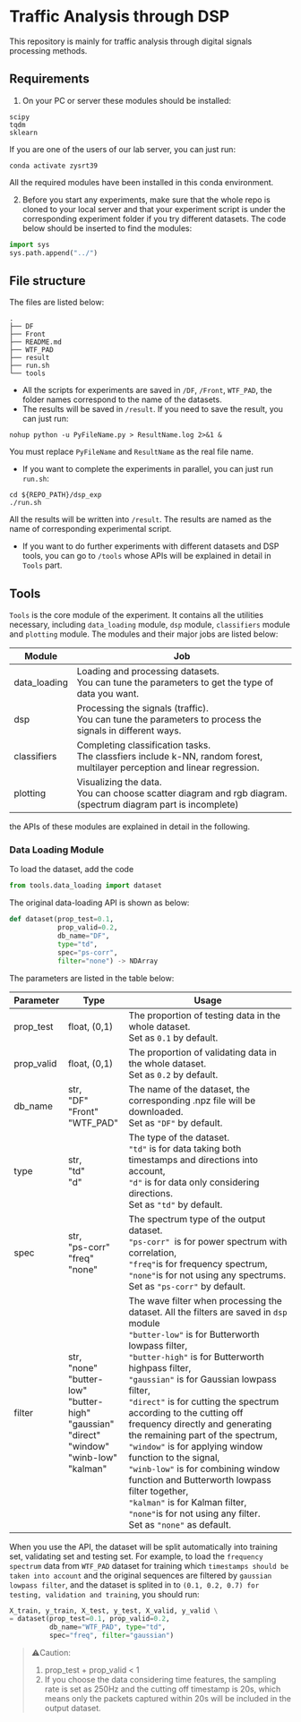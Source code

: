 # Traffic Analysis through DSP

This repository is mainly for traffic analysis through digital signals processing methods.

## Requirements

1. On your PC or server these modules should be installed:

```console
scipy
tqdm
sklearn
```

If you are one of the users of our lab server, you can just run:

```console
conda activate zysrt39
```

All the required modules have been installed in this conda environment.

2. Before you start any experiments, make sure that the whole repo is cloned to your local server and that your experiment script is under the corresponding experiment folder if you try different datasets. The code below should be inserted to find the modules:

```python
import sys
sys.path.append("../") 
```

## File structure

The files are listed below:

```console
.
├── DF
├── Front
├── README.md
├── WTF_PAD
├── result
├── run.sh
└── tools
```

- All the scripts for experiments are saved in `/DF`, `/Front`, `WTF_PAD`, the folder names correspond to the name of the datasets.
- The results will be saved in `/result`. If you need to save the result, you can just run:

```shell
nohup python -u PyFileName.py > ResultName.log 2>&1 &
```

You must replace `PyFileName` and `ResultName` as the real file name.

- If you want to complete the experiments in parallel, you can just run `run.sh`:

```
cd ${REPO_PATH}/dsp_exp
./run.sh
```

All the results will be written into `/result`. The results are named as the name of corresponding experimental script.

- If you want to do further experiments with different datasets and DSP tools, you can go to `/tools` whose APIs will be explained in detail in `Tools` part.

## Tools

`Tools` is the core module of the experiment. It contains all the utilities necessary, including `data_loading` module, `dsp` module, `classifiers` module and `plotting` module. The modules and their major jobs are listed below:

| Module       | Job                                                          |
| ------------ | ------------------------------------------------------------ |
| data_loading | Loading and processing datasets.<br>You can tune the parameters to get the type of data you want. |
| dsp          | Processing the signals (traffic).<br>You can tune the parameters to process the signals in different ways. |
| classifiers  | Completing classification tasks.<br>The classfiers include k-NN, random forest, multilayer perception and linear regression. |
| plotting     | Visualizing the data.<br>You can choose scatter diagram and rgb diagram. (spectrum diagram part is incomplete) |

the APIs of these modules are explained in detail in the following. 

### Data Loading Module

To load the dataset, add the code 

```python
from tools.data_loading import dataset
```

The original data-loading API is shown as below:

```python
def dataset(prop_test=0.1, 
            prop_valid=0.2, 
            db_name="DF", 
            type="td", 
            spec="ps-corr", 
            filter="none") -> NDArray
```

The parameters are listed in the table below:

| Parameter  | Type                                                         | Usage                                                        |
| ---------- | ------------------------------------------------------------ | ------------------------------------------------------------ |
| prop_test  | float, (0,1)                                                 | The proportion of testing data in the whole dataset. <br>Set as `0.1` by default. |
| prop_valid | float, (0,1)                                                 | The proportion of validating data in the whole dataset. <br>Set as `0.2` by default. |
| db_name    | str, <br>"DF"<br>"Front"<br>"WTF_PAD"                        | The name of the dataset, the corresponding .npz file will be downloaded.<br>Set as `"DF"` by default. |
| type       | str,<br>"td"<br>"d"                                          | The type of the dataset.<br> `"td"` is for data taking both timestamps and directions into account, <br> `"d"` is for data only considering directions.<br>Set as `"td"` by default. |
| spec       | str,<br>"ps-corr"<br>"freq"<br>"none"                        | The spectrum type of the output dataset. <br>`"ps-corr" `is for power spectrum with correlation,<br>` "freq" `is for frequency spectrum, <br>` "none" `is for not using any spectrums.<br>Set as `"ps-corr"` by default. |
| filter     | str,<br>"none"<br>"butter-low"<br>"butter-high"<br>"gaussian"<br>"direct"<br>"window"<br>"winb-low"<br>"kalman" | The wave filter when processing the dataset. All the filters are saved in `dsp` module<br>`"butter-low"` is for Butterworth lowpass filter,<br>`"butter-high"` is for Butterworth highpass filter,<br>`"gaussian"` is for Gaussian lowpass filter,<br>`"direct"` is for cutting the spectrum according to the cutting off frequency directly and generating the remaining part of the spectrum,<br>`"window"` is for applying window function to the signal,<br>`"winb-low"` is for combining window function and Butterworth lowpass filter together,<br>`"kalman"` is for Kalman filter,<br>`"none"`is for not using any filter.<br>Set as `"none"` as default. |

When you use the API, the dataset will be split automatically into training set, validating set and testing set. For example, to load the `frequency spectrum` data from `WTF_PAD` dataset for training which `timestamps should be taken into account` and the original sequences are filtered by `gaussian lowpass filter`, and the dataset is splited in to `(0.1, 0.2, 0.7) for testing, validation and training`, you should run:

```python
X_train, y_train, X_test, y_test, X_valid, y_valid \
= dataset(prop_test=0.1, prop_valid=0.2, 
          db_name="WTF_PAD", type="td", 
          spec="freq", filter="gaussian")
```

> ⚠️Caution:
> 1. prop_test + prop_valid < 1
> 1. If you choose the data considering time features, the sampling rate is set as 250Hz and the cutting off timestamp is 20s, which means only the packets captured within 20s will be included in the output dataset.
